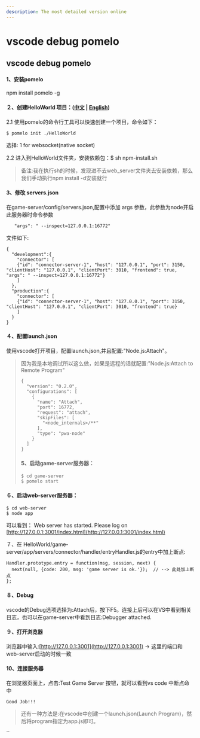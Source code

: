 ```yaml
---
description: The most detailed version online
---
```


# vscode debug pomelo

## vscode debug pomelo

#### 1、安装pomelo

npm install pomelo -g

#### ２、创建HelloWorld 项目：\([中文](https://github.com/NetEase/pomelo/wiki/pomelo%E7%9A%84HelloWorld) \|  [English](https://github.com/NetEase/pomelo/wiki/HelloWorld-of-Pomelo)\)

2.1 使用pomelo的命令行工具可以快速创建一个项目，命令如下：

```text
$ pomelo init ./HelloWorld
```

选择: 1 for websocket\(native socket\)

2.2 进入到HelloWorld文件夹，安装依赖包：$ sh npm-install.sh

> 备注:我在执行sh的时候，发现进不去web\_server文件夹去安装依赖，那么我们手动执行npm install -d安装就行

#### 3、修改 servers.json

在game-server/config/servers.json,配置中添加 args 参数，此参数为node开启此服务器时命令参数

```text
   "args": " --inspect=127.0.0.1:16772"
```

文件如下:

```text
{
  "development":{
    "connector": [
    {"id": "connector-server-1", "host": "127.0.0.1", "port": 3150, "clientHost": "127.0.0.1", "clientPort": 3010, "frontend": true, "args": " --inspect=127.0.0.1:16772"}
    ]
  },
  "production":{
    "connector": [
    {"id": "connector-server-1", "host": "127.0.0.1", "port": 3150, "clientHost": "127.0.0.1", "clientPort": 3010, "frontend": true}
    ]
  }
}
```

#### ４、配置launch.json

使用vscode打开项目，配置launch.json,并且配置:"Node.js:Attach"。

> 因为我是本地调试所以这么做，如果是远程的话就配置:"Node.js:Attach to Remote Program"
>
> ```text
> {
>   "version": "0.2.0",
>   "configurations": [
>     {
>       "name": "Attach",
>       "port": 16772,
>       "request": "attach",
>       "skipFiles": [
>         "<node_internals>/**"
>       ],
>       "type": "pwa-node"
>     }
>   ]
> }
> ```
>
> #### 5、启动game-server服务器：
>
> ```text
> $ cd game-server
> $ pomelo start
> ```

#### ６、启动web-server服务器：

```text
$ cd web-server
$ node app
```

可以看到： Web server has started. Please log on [http://127.0.0.1:3001/index.html](http://127.0.0.1:3001/index.html)

７、在 HelloWorld/game-server/app/servers/connector/handler/entryHandler.js的entry中加上断点:

```text
Handler.prototype.entry = function(msg, session, next) {
  next(null, {code: 200, msg: 'game server is ok.'});  // --> 此处加上断点
};
```

#### ８、Debug

vscode的Debug选项选择为:Attach后，按下F5。连接上后可以在VS中看到相关日志，也可以在game-server中看到日志:Debugger attached.

#### ９、打开浏览器

浏览器中输入:[http://127.0.0.1:3001](http://127.0.0.1:3001) -&gt; 这里的端口和web-server启动的时候一致

#### 10、连接服务器

在浏览器页面上，点击:Test Game Server 按钮，就可以看到vs code 中断点命中

`Good Job!!!`

> 还有一种方法是:在vscode中创建一个launch.json\(Launch Program\)，然后将program指定为app.js即可。

\`\`

